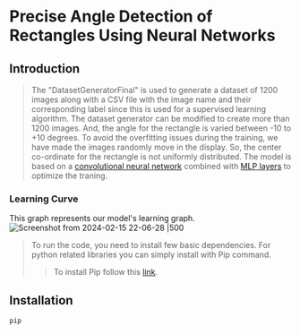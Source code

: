 # Precise Angle Detection of Rectangles Using Neural Networks
## Introduction
> The "DatasetGeneratorFinal" is used to generate a dataset of 1200 images along with a CSV file with the image name and their corresponding label since this is used for a supervised learning algorithm. The dataset generator can be modified to create more than 1200 images. And, the angle for the rectangle is varied between -10 to +10 degrees. To avoid the overfitting issues during the training, we have made the images randomly move in the display. So, the center co-ordinate for the rectangle is not uniformly distributed. 
> The model is based on a [convolutional neural network](https://en.wikipedia.org/wiki/Convolutional_neural_network) combined with [MLP layers](https://en.wikipedia.org/wiki/Multilayer_perceptron) to optimize the traning.

### Learning Curve

This graph represents our model's learning graph.
![Screenshot from 2024-02-15 22-06-28 |500](https://github.com/rabiaf183/precise-angle-detection-using-NeuralNetworks/assets/58448531/e3c9be81-b874-47f5-bd7c-56ee1f269d8e) 

> To run the code, you need to install few basic dependencies.
> For python related libraries you can simply install with Pip command.
>>To install Pip follow this [link](https://pip.pypa.io/en/stable/installation/).
## Installation
```
pip 
```

